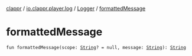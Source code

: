 [clappr](../../index.md) / [io.clappr.player.log](../index.md) / [Logger](index.md) / [formattedMessage](./formatted-message.md)

# formattedMessage

`fun formattedMessage(scope: `[`String`](https://kotlinlang.org/api/latest/jvm/stdlib/kotlin/-string/index.html)`? = null, message: `[`String`](https://kotlinlang.org/api/latest/jvm/stdlib/kotlin/-string/index.html)`): `[`String`](https://kotlinlang.org/api/latest/jvm/stdlib/kotlin/-string/index.html)